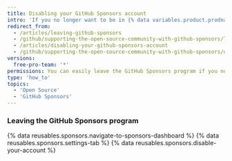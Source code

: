 ```yaml
---
title: Disabling your GitHub Sponsors account
intro: 'If you no longer want to be in {% data variables.product.prodname_sponsors %}, you can leave the {% data variables.product.prodname_sponsors %} program.'
redirect_from:
  - /articles/leaving-github-sponsors
  - /github/supporting-the-open-source-community-with-github-sponsors/leaving-github-sponsors
  - /articles/disabling-your-github-sponsors-account
  - /github/supporting-the-open-source-community-with-github-sponsors/disabling-your-github-sponsors-account
versions:
  free-pro-team: '*'
permissions: You can easily leave the GitHub Sponsors program if you no longer want to participate. If some people are sponsoring you, you will need to contact GitHub Support about that.
type: 'how_to'
topics:
  - 'Open Source'
  - 'GitHub Sponsors'
---
```


### Leaving the GitHub Sponsors program

{% data reusables.sponsors.navigate-to-sponsors-dashboard %}
{% data reusables.sponsors.settings-tab %}
{% data reusables.sponsors.disable-your-account %}
